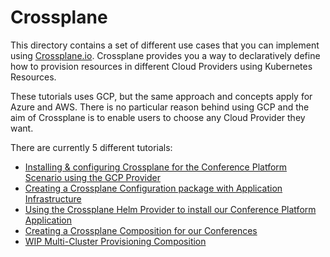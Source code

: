 # Crossplane

This directory contains a set of different use cases that you can implement using [Crossplane.io](http://crossplane.io). Crossplane provides you a way to declaratively define how to provision resources in different Cloud Providers using Kubernetes Resources. 

These tutorials uses GCP, but the same approach and concepts apply for Azure and AWS. There is no particular reason behind using GCP and the aim of Crossplane is to enable users to choose any Cloud Provider they want. 

There are currently 5 different tutorials:
- [Installing & configuring Crossplane for the Conference Platform Scenario using the GCP Provider](installing/README.md)
- [Creating a Crossplane Configuration package with Application Infrastructure](config-pkg/README.md)
- [Using the Crossplane Helm Provider to install our Conference Platform Application](helm/README.md)
- [Creating a Crossplane Composition for our Conferences](conference-composition/README.md)
- [WIP Multi-Cluster Provisioning Composition](conference-cluster-composition/README.md)

 



